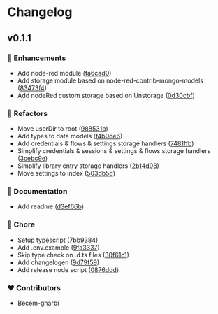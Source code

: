 # Changelog


## v0.1.1


### 🚀 Enhancements

  - Add node-red module ([fa6cad0](https://github.com/becem-gharbi/node-red-unstorage/commit/fa6cad0))
  - Add storage module based on node-red-contrib-mongo-models ([83473f4](https://github.com/becem-gharbi/node-red-unstorage/commit/83473f4))
  - Add nodeRed custom storage based on Unstorage ([0d30cbf](https://github.com/becem-gharbi/node-red-unstorage/commit/0d30cbf))

### 💅 Refactors

  - Move userDir to root ([988531b](https://github.com/becem-gharbi/node-red-unstorage/commit/988531b))
  - Add types to data models ([f4b0de6](https://github.com/becem-gharbi/node-red-unstorage/commit/f4b0de6))
  - Add credentials & flows & settings storage handlers ([7481ffb](https://github.com/becem-gharbi/node-red-unstorage/commit/7481ffb))
  - Simplify credentials & sessions & settings & flows storage handlers ([3cebc9e](https://github.com/becem-gharbi/node-red-unstorage/commit/3cebc9e))
  - Simplify library entry storage handlers ([2b14d08](https://github.com/becem-gharbi/node-red-unstorage/commit/2b14d08))
  - Move settings to index ([503db5d](https://github.com/becem-gharbi/node-red-unstorage/commit/503db5d))

### 📖 Documentation

  - Add readme ([d3ef66b](https://github.com/becem-gharbi/node-red-unstorage/commit/d3ef66b))

### 🏡 Chore

  - Setup typescript ([7bb9384](https://github.com/becem-gharbi/node-red-unstorage/commit/7bb9384))
  - Add .env.example ([9fa3337](https://github.com/becem-gharbi/node-red-unstorage/commit/9fa3337))
  - Skip type check on .d.ts files ([30f61c1](https://github.com/becem-gharbi/node-red-unstorage/commit/30f61c1))
  - Add changelogen ([9d79f59](https://github.com/becem-gharbi/node-red-unstorage/commit/9d79f59))
  - Add release node script ([0876ddd](https://github.com/becem-gharbi/node-red-unstorage/commit/0876ddd))

### ❤️  Contributors

- Becem-gharbi

